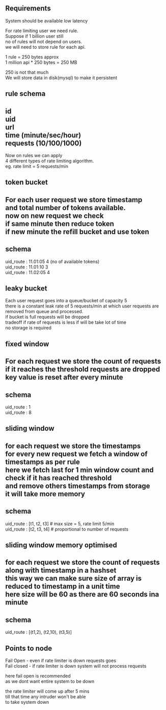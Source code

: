 Requirements
-----------------
System should be available
low latency

For rate limiting user we need rule.  
Suppose if 1 billion user still   
no of rules will not depend on users.   
we will need to store rule for each api.

1 rule = 250 bytes approx  
1 million api * 250 bytes = 250 MB 

250 is not that much  
We will store data in disk(mysql) to make it persistent 

rule schema
------------------
id  
uid  
url  
time (minute/sec/hour)  
requests (10/100/1000) 
-------------------

Now on rules we can apply  
4 different types of rate limiting algorithm.  
eg. rate limit = 5 requests/min

token bucket
--------------------
For each user request we store timestamp  
and total number of tokens available.  
now on new request we check  
if same minute then reduce token  
if new minute the refill bucket and use token
--------------------
schema
--------------------
uid_route : 11.01:05  4 (no of available tokens)  
uid_route : 11.01:10  3  
uid_route : 11.02:05  4

leaky bucket
----------------------
Each user request goes into a queue/bucket of capacity 5  
there is a constant leak rate of 5 requests/min at which user requests are   
removed from queue and processed.  
if bucket is full requests will be dropped  
tradeoff if rate of requests is less if will be take lot of time  
no storage is required

fixed window
------------------------
For each request we store the count of requests  
if it reaches the threshold requests are dropped  
key value is reset after every minute
------------------------
schema
------------------------
uid_route : 1  
uid_route : 8

sliding window
--------------------------
for each request we store the timestamps  
for every new request we fetch a window of timestamps as per rule  
here we fetch last for 1 min window count and check if it has reached threshold   
and remove others timestamps from storage  
it will take more memory  
----------------------------
schema
----------------------------
uid_route : [t1, t2, t3] # max size = 5, rate limit 5/min  
uid_route : [t2, t3, t4] # proportional to number of requests  

sliding window memory optimised
----------------------------
for each request we store the count of requests along with timestamp in a hashset  
this way we can make sure size of array is reduced to timestamp in a unit time  
here size will be 60 as there are 60 seconds ina minute   
----------------------------
schema
----------------------------
uid_route : [(t1,2), (t2,10), (t3,5)]


Points to node
--------------------------
Fail Open - even if rate limiter is down requests goes  
Fail closed -  if rate limiter is down system will not process requests

here fail open is recommended   
as we dont want entire system to be down

the rate limiter will come up after 5 mins  
till that time any intruder won't be able  
to take system down



